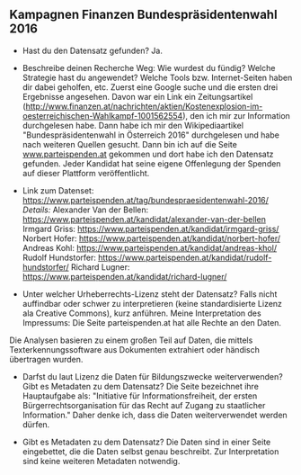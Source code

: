 ## Kampagnen Finanzen Bundespräsidentenwahl 2016
* Hast du den Datensatz gefunden?
Ja.
* Beschreibe deinen Recherche Weg: Wie wurdest du fündig? Welche Strategie hast du angewendet? Welche Tools bzw. Internet-Seiten haben dir dabei geholfen, etc.
Zuerst eine Google suche und die ersten drei Ergebnisse angesehen.
Davon war ein Link ein Zeitungsartikel (http://www.finanzen.at/nachrichten/aktien/Kostenexplosion-im-oesterreichischen-Wahlkampf-1001562554), den ich mir zur Information durchgelesen habe.
Dann habe ich mir den Wikipediaartikel "Bundespräsidentenwahl in Österreich 2016" durchgelesen und habe nach weiteren Quellen gesucht. Dann bin ich auf die Seite www.parteispenden.at gekommen und dort habe ich den Datensatz gefunden. Jeder Kandidat hat seine eigene Offenlegung der Spenden auf dieser Plattform veröffentlicht.

* Link zum Datenset: https://www.parteispenden.at/tag/bundespraesidentenwahl-2016/
*Details:*
Alexander Van der Bellen: https://www.parteispenden.at/kandidat/alexander-van-der-bellen
Irmgard Griss: https://www.parteispenden.at/kandidat/irmgard-griss/
Norbert Hofer: https://www.parteispenden.at/kandidat/norbert-hofer/
Andreas Kohl: https://www.parteispenden.at/kandidat/andreas-khol/
Rudolf Hundstorfer: https://www.parteispenden.at/kandidat/rudolf-hundstorfer/
Richard Lugner: https://www.parteispenden.at/kandidat/richard-lugner/


* Unter welcher Urheberrechts-Lizenz steht der Datensatz? Falls nicht auffindbar oder schwer zu interpretieren (keine standardisierte Lizenz ala Creative Commons), kurz anführen.
Meine Interpretation des Impressums: Die Seite parteispenden.at hat alle Rechte an den Daten.

Die Analysen basieren zu einem großen Teil auf Daten, die mittels Texterkennungssoftware aus Dokumenten extrahiert oder händisch übertragen wurden.

* Darfst du laut Lizenz die Daten für Bildungszwecke weiterverwenden? Gibt es Metadaten zu dem Datensatz?
Die Seite bezeichnet ihre Hauptaufgabe als: "Initiative für Informationsfreiheit, der ersten Bürgerrechtsorganisation für das Recht auf Zugang zu staatlicher Information." Daher denke ich, dass die Daten weiterverwendet werden dürfen.

* Gibt es Metadaten zu dem Datensatz?
Die Daten sind in einer Seite eingebettet, die die Daten selbst genau beschreibt. Zur Interpretation sind keine weiteren Metadaten notwendig.
